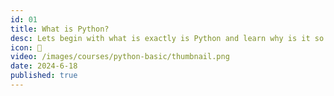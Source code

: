 ```yaml
---
id: 01
title: What is Python?
desc: Lets begin with what is exactly is Python and learn why is it so popular.
icon: 🐍
video: /images/courses/python-basic/thumbnail.png
date: 2024-6-18
published: true
---
```

